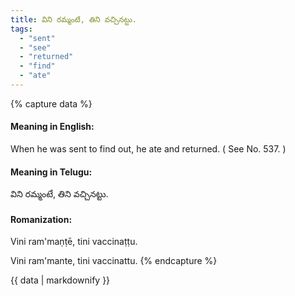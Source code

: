 ```yaml
---
title: విని రమ్మంటే, తిని వచ్చినట్టు.
tags:
  - "sent"
  - "see"
  - "returned"
  - "find"
  - "ate"
---
```


{% capture data %}
#### Meaning in English:
When he was sent to find out, he ate and returned.
( See No. 537. )

#### Meaning in Telugu:
విని రమ్మంటే, తిని వచ్చినట్టు.

#### Romanization:
Vini ram'maṇṭē, tini vaccinaṭṭu.

Vini ram'mante, tini vaccinattu.
{% endcapture %}

{{ data | markdownify }}

